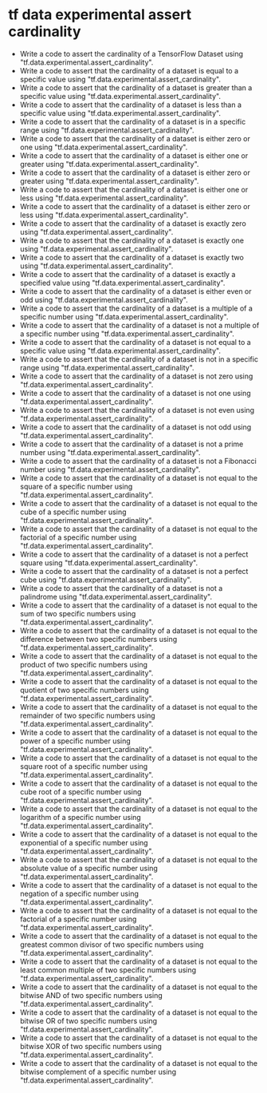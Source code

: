 # tf data experimental assert cardinality

- Write a code to assert the cardinality of a TensorFlow Dataset using "tf.data.experimental.assert_cardinality".
- Write a code to assert that the cardinality of a dataset is equal to a specific value using "tf.data.experimental.assert_cardinality".
- Write a code to assert that the cardinality of a dataset is greater than a specific value using "tf.data.experimental.assert_cardinality".
- Write a code to assert that the cardinality of a dataset is less than a specific value using "tf.data.experimental.assert_cardinality".
- Write a code to assert that the cardinality of a dataset is in a specific range using "tf.data.experimental.assert_cardinality".
- Write a code to assert that the cardinality of a dataset is either zero or one using "tf.data.experimental.assert_cardinality".
- Write a code to assert that the cardinality of a dataset is either one or greater using "tf.data.experimental.assert_cardinality".
- Write a code to assert that the cardinality of a dataset is either zero or greater using "tf.data.experimental.assert_cardinality".
- Write a code to assert that the cardinality of a dataset is either one or less using "tf.data.experimental.assert_cardinality".
- Write a code to assert that the cardinality of a dataset is either zero or less using "tf.data.experimental.assert_cardinality".
- Write a code to assert that the cardinality of a dataset is exactly zero using "tf.data.experimental.assert_cardinality".
- Write a code to assert that the cardinality of a dataset is exactly one using "tf.data.experimental.assert_cardinality".
- Write a code to assert that the cardinality of a dataset is exactly two using "tf.data.experimental.assert_cardinality".
- Write a code to assert that the cardinality of a dataset is exactly a specified value using "tf.data.experimental.assert_cardinality".
- Write a code to assert that the cardinality of a dataset is either even or odd using "tf.data.experimental.assert_cardinality".
- Write a code to assert that the cardinality of a dataset is a multiple of a specific number using "tf.data.experimental.assert_cardinality".
- Write a code to assert that the cardinality of a dataset is not a multiple of a specific number using "tf.data.experimental.assert_cardinality".
- Write a code to assert that the cardinality of a dataset is not equal to a specific value using "tf.data.experimental.assert_cardinality".
- Write a code to assert that the cardinality of a dataset is not in a specific range using "tf.data.experimental.assert_cardinality".
- Write a code to assert that the cardinality of a dataset is not zero using "tf.data.experimental.assert_cardinality".
- Write a code to assert that the cardinality of a dataset is not one using "tf.data.experimental.assert_cardinality".
- Write a code to assert that the cardinality of a dataset is not even using "tf.data.experimental.assert_cardinality".
- Write a code to assert that the cardinality of a dataset is not odd using "tf.data.experimental.assert_cardinality".
- Write a code to assert that the cardinality of a dataset is not a prime number using "tf.data.experimental.assert_cardinality".
- Write a code to assert that the cardinality of a dataset is not a Fibonacci number using "tf.data.experimental.assert_cardinality".
- Write a code to assert that the cardinality of a dataset is not equal to the square of a specific number using "tf.data.experimental.assert_cardinality".
- Write a code to assert that the cardinality of a dataset is not equal to the cube of a specific number using "tf.data.experimental.assert_cardinality".
- Write a code to assert that the cardinality of a dataset is not equal to the factorial of a specific number using "tf.data.experimental.assert_cardinality".
- Write a code to assert that the cardinality of a dataset is not a perfect square using "tf.data.experimental.assert_cardinality".
- Write a code to assert that the cardinality of a dataset is not a perfect cube using "tf.data.experimental.assert_cardinality".
- Write a code to assert that the cardinality of a dataset is not a palindrome using "tf.data.experimental.assert_cardinality".
- Write a code to assert that the cardinality of a dataset is not equal to the sum of two specific numbers using "tf.data.experimental.assert_cardinality".
- Write a code to assert that the cardinality of a dataset is not equal to the difference between two specific numbers using "tf.data.experimental.assert_cardinality".
- Write a code to assert that the cardinality of a dataset is not equal to the product of two specific numbers using "tf.data.experimental.assert_cardinality".
- Write a code to assert that the cardinality of a dataset is not equal to the quotient of two specific numbers using "tf.data.experimental.assert_cardinality".
- Write a code to assert that the cardinality of a dataset is not equal to the remainder of two specific numbers using "tf.data.experimental.assert_cardinality".
- Write a code to assert that the cardinality of a dataset is not equal to the power of a specific number using "tf.data.experimental.assert_cardinality".
- Write a code to assert that the cardinality of a dataset is not equal to the square root of a specific number using "tf.data.experimental.assert_cardinality".
- Write a code to assert that the cardinality of a dataset is not equal to the cube root of a specific number using "tf.data.experimental.assert_cardinality".
- Write a code to assert that the cardinality of a dataset is not equal to the logarithm of a specific number using "tf.data.experimental.assert_cardinality".
- Write a code to assert that the cardinality of a dataset is not equal to the exponential of a specific number using "tf.data.experimental.assert_cardinality".
- Write a code to assert that the cardinality of a dataset is not equal to the absolute value of a specific number using "tf.data.experimental.assert_cardinality".
- Write a code to assert that the cardinality of a dataset is not equal to the negation of a specific number using "tf.data.experimental.assert_cardinality".
- Write a code to assert that the cardinality of a dataset is not equal to the factorial of a specific number using "tf.data.experimental.assert_cardinality".
- Write a code to assert that the cardinality of a dataset is not equal to the greatest common divisor of two specific numbers using "tf.data.experimental.assert_cardinality".
- Write a code to assert that the cardinality of a dataset is not equal to the least common multiple of two specific numbers using "tf.data.experimental.assert_cardinality".
- Write a code to assert that the cardinality of a dataset is not equal to the bitwise AND of two specific numbers using "tf.data.experimental.assert_cardinality".
- Write a code to assert that the cardinality of a dataset is not equal to the bitwise OR of two specific numbers using "tf.data.experimental.assert_cardinality".
- Write a code to assert that the cardinality of a dataset is not equal to the bitwise XOR of two specific numbers using "tf.data.experimental.assert_cardinality".
- Write a code to assert that the cardinality of a dataset is not equal to the bitwise complement of a specific number using "tf.data.experimental.assert_cardinality".